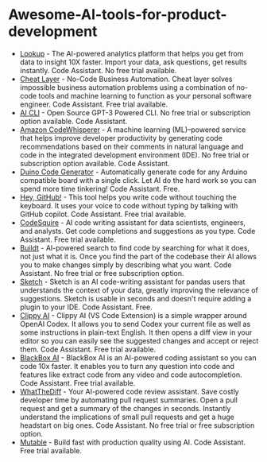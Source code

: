 # Awesome-AI-tools-for-product-development


- [Lookup](https://app.uselookup.com) - The AI-powered analytics platform that helps you get from data to insight 10X faster. Import your data, ask questions, get results instantly. Code Assistant. No free trial available.
- [Cheat Layer](https://cheatlayer.com/) - No-Code Business Automation. Cheat layer solves impossible business automation problems using a combination of no-code tools and machine learning to function as your personal software engineer. Code Assistant. Free trial available.
- [AI CLI](https://github.com/abhagsain) - Open Source GPT-3 Powered CLI. No free trial or subscription option available. Code Assistant.
- [Amazon CodeWhisperer](https://aws.amazon.com/codewhisperer/) - A machine learning (ML)–powered service that helps improve developer productivity by generating code recommendations based on their comments in natural language and code in the integrated development environment (IDE). No free trial or subscription option available. Code Assistant.
- [Duino Code Generator](https://www.duinocodegenerator.com/) - Automatically generate code for any Arduino compatible board with a single click. Let AI do the hard work so you can spend more time tinkering! Code Assistant. Free.
- [Hey, GitHub!](https://githubnext.com/projects/hey-github) - This tool helps you write code without touching the keyboard. It uses your voice to code without typing by talking with GitHub copilot. Code Assistant. Free trial available.
- [CodeSquire](https://codesquire.ai) - AI code writing assistant for data scientists, engineers, and analysts. Get code completions and suggestions as you type. Code Assistant. Free trial available.
- [Buildt](https://www.buildt.ai) - AI-powered search to find code by searching for what it does, not just what it is. Once you find the part of the codebase their AI allows you to make changes simply by describing what you want. Code Assistant. No free trial or free subscription option.
- [Sketch](https://github.com/approximatelabs/sketch) - Sketch is an AI code-writing assistant for pandas users that understands the context of your data, greatly improving the relevance of suggestions. Sketch is usable in seconds and doesn't require adding a plugin to your IDE. Code Assistant. Free.
- [Clippy AI](https://marketplace.visualstudio.com/items?itemName=clippy-ai) - Clippy AI (VS Code Extension) is a simple wrapper around OpenAI Codex. It allows you to send Codex your current file as well as some instructions in plain-text English. It then opens a diff view in your editor so you can easily see the suggested changes and accept or reject them. Code Assistant. Free trial available.
- [BlackBox AI](https://www.useblackbox.io/) - BlackBox AI is an AI-powered coding assistant so you can code 10x faster. It enables you to turn any question into code and features like extract code from any video and code autocompletion. Code Assistant. Free trial available.
- [WhatTheDiff](https://whatthediff.ai) - Your AI-powered code review assistant. Save costly developer time by automating pull request summaries. Open a pull request and get a summary of the changes in seconds. Instantly understand the implications of small pull requests and get a huge headstart on big ones. Code Assistant. No free trial or free subscription option.
- [Mutable](https://mutable.ai) - Build fast with production quality using AI. Code Assistant. Free trial available.

